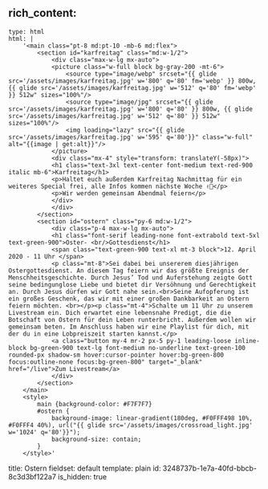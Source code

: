 rich_content:
  -
    type: html
    html: | 
        '<main class="pt-8 md:pt-10 -mb-6 md:flex">
            <section id="karfreitag" class="md:w-1/2">
                <div class="max-w-lg mx-auto">
                <picture class="w-full block bg-gray-200 -mt-6">
                    <source type="image/webp" srcset="{{ glide src='/assets/images/karfreitag.jpg' w='800' q='80' fm='webp' }} 800w, {{ glide src='/assets/images/karfreitag.jpg' w='512' q='80' fm='webp' }} 512w" sizes="100%"/>
                    <source type="image/jpg" srcset="{{ glide src='/assets/images/karfreitag.jpg' w='800' q='80' }} 800w, {{ glide src='/assets/images/karfreitag.jpg' w='512' q='80' }} 512w" sizes="100%"/>
                    <img loading="lazy" src="{{ glide src='/assets/images/karfreitag.jpg' w='595' q='80'}}" class="w-full" alt="{{image | get:alt}}"/>
                </picture>
                <div class="mx-4" style="transform: translateY(-58px)">
                <h1 class="text-3xl text-center font-medium text-red-900 italic mb-6">Karfreitag</h1>
                <p>Haltet euch außerdem Karfreitag Nachmittag für ein weiteres Special frei, alle Infos kommen nächste Woche ✌🏼</p>
                <p>Wir werden gemeinsam Abendmal feiern</p>
                </div>
                </div>
            </section>
            <section id="ostern" class="py-6 md:w-1/2">
                <div class="p-4 max-w-lg mx-auto">
                <h1 class="font-serif leading-none font-extrabold text-5xl text-green-900">Oster- <br/>Gottesdienst</h1>
                <span class="text-green-900 text-xl mt-3 block">12. April 2020 - 11 Uhr </span>
                <p class="mt-8">Sei dabei bei unsererem diesjährigen Ostergottesdienst. An diesem Tag feiern wir das größte Ereignis der Menschheitsgeschichte. Durch Jesus’ Tod und Auferstehung zeigte Gott seine bedingunglose Liebe und bietet dir Versöhnung und Gerechtigkeit an. Durch Jesus dürfen wir Gott nahe sein.<br>Seine Aufopferung ist ein großes Geschenk, das wir mit einer großen Dankbarkeit an Ostern feiern möchten. <br></p><p class="mt-4">Schalte um 11 Uhr zu unserem Livestream ein. Dich erwartet eine lebensnahe Predigt, die die Botschaft von Ostern für dein Leben runterbricht. Außerdem wollen wir gemeinsam beten. Im Anschluss haben wir eine Playlist für dich, mit der du in eine Lobpreiszeit starten kannst.</p>
                <a class="button my-4 mr-2 px-5 py-1 leading-loose inline-block bg-green-900 text-lg font-medium no-underline text-green-100 rounded-px shadow-sm hover:cursor-pointer hover:bg-green-800 focus:outline-none focus:bg-green-800" target="_blank" href="/live">Zum Livestream</a>
                </div>
            </section>
        </main>
        <style>
            main {background-color: #F7F7F7}
            #ostern {
                background-image: linear-gradient(180deg, #F0FFF498 10%, #F0FFF4 40%), url("{{ glide src='/assets/images/crossroad_light.jpg' w='1024' q='80'}}");
                background-size: contain;
            }
        </style>'
title: Ostern
fieldset: default
template: plain
id: 3248737b-1e7a-40fd-bbcb-8c3d3bf122a7
is_hidden: true
